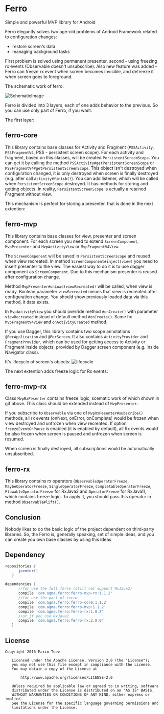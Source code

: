 # Ferro

Simple and powerful MVP library for Android 

Ferro elegantly solves two age-old problems of Android Framework related to configuration changes:
* restore screen's data
* managing background tasks

First problem is solved using permanent presenter, second - using freezing rx events (Observable doesn't unsubscribe).
Also new feature was added - Ferro can freeze rx event when screen becomes invisible, and defreeze it when screen goes to foreground.

The schematic work of ferro:

![SchematicImage](ferro.gif)

Ferro is divided into 3 layers, each of one adds behavior to the previous. So you can use only part of Ferro, if you want.

The first layer:
## ferro-core
This library contains base classes for Activity and Fragment (`PSSActivity, PSSFragmentV4`, PSS - persistent screen scope). For each activity and fragment, based on this classes, will be created `PersistentScreenScope`.  You can get it by calling the method `PSSActivity#getPersistentScreenScope` or `PSSFragmentV4#getPersistentScreenScope`. This object isn't destroyed when configuration changed, it is only destroyed when screen is finally destroyed (e.g. after call `Activity#finish()`). You can add listener, which will be called when `PersistentScreenScope` destroyed. It has methods for storing and getting objects.
In reality, `PersistentScreenScope` is actually a retained Fragment without view.

This mechanism is perfect for storing a presenter, that is done in the next extention:
## ferro-mvp
This library contains base classes for view, presenter and screen component. For each screen you need to extend `ScreenComponent`, `MvpPresenter` and `MvpActivityView` or `MvpFragmentV4View`. 

The `ScreenComponent` will be saved in `PersistentScreenScope` and reused when view recreated. In method `ScreenComponent#inject(view)` you need to insert presenter to the view. The easiest way to do it is to use dagger component as `ScreenComponent`. Due to this mechanism presenter is reused after configuration change. 

Method `MvpPresenter#onLoad(viewRecreated)` will be called, when view is ready. Boolean parameter `viewRecreated` means that view is recreated after configuration change. You should show previously loaded data via this method, it data exists.

In `MvpActivityView` you should override method `#onCreate()` with parameter `viewRecreated` instead of default method `#onCreate()`. Same for `MvpFragmentV4View` and `onActivityCreated` method.

If you use Dagger, this library contains two scope annotations `@PerApplication` and `@PerScreen`. It also contains `ActivityProvider` and `FragmentProvider`, which can be used for getting access to Activity or Fragment inside objects, provided by Dagger screen component (e.g. inside Navigator class).

It's lifecycle of screen's objects: 
![lifecycle](ferro_lifecycle.png)

The next extention adds freeze logic for Rx events:
## ferro-mvp-rx
Class `MvpRxPesenter` contains freeze logic, scematic work of which shown in gif above. This class should be extended instead of `MvpPresenter`.

If you subscribe to `Observable` via one of `MvpRxPesenter#subscribe()` methods,
all rx events (onNext, onError, onComplete) would be frozen when view destroyed and unfrozen
when view recreated.
If option `freezeEventOnPause` is enabled (it is enabled by default), all Rx events
would be also frozen when screen is paused and unfrozen when screen is resumed.

When screen is finally destroyed, all subscriptions would be automatically unsubscribed.

## ferro-rx
This library contains rx operators (`ObservableOperatorFreeze`, `MaybeOperatorFreeze`, `SingleOperatorFreeze`, `CompletableOperatorFreeze`, `FlowableOperatorFreeze` for RxJava2 and `OperatorFreeze` for RxJava1), which contains freeze logic. To apply it, you should pass this operator in method `Observable#lift()`.


## Conclusion 
Nobody likes to do the basic logic of the project dependent on third-party libraries. So, the Ferro is, generally speaking, set of simple ideas, and you can create you own base classes by using this ideas.

## Dependency
```groovy
repositories {
      jcenter()
   }
```

```groovy
dependencies {
      //for use the full ferro (still not support RxJava2)
      compile 'com.agna.ferro:ferro-mvp-rx:1.1.2'
      //for use the part of ferro
      compile 'com.agna.ferro:ferro-core:1.1.2'
      compile 'com.agna.ferro:ferro-mvp:1.1.2'
      compile 'com.agna.ferro:ferro-rx:1.0.2' 
      //or if you use RxJava2
      compile 'com.agna.ferro:ferro-rx:2.0.0'
   }
```

## License
```
Copyright 2016 Maxim Tuev

   Licensed under the Apache License, Version 2.0 (the "License");
   you may not use this file except in compliance with the License.
   You may obtain a copy of the License at

       http://www.apache.org/licenses/LICENSE-2.0

   Unless required by applicable law or agreed to in writing, software
   distributed under the License is distributed on an "AS IS" BASIS,
   WITHOUT WARRANTIES OR CONDITIONS OF ANY KIND, either express or implied.
   See the License for the specific language governing permissions and
   limitations under the License.
```

